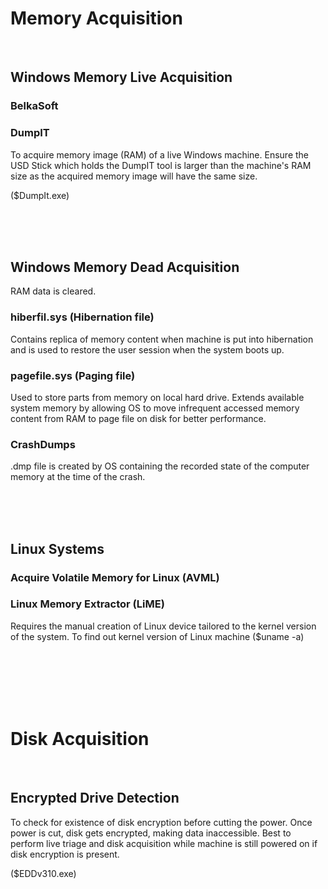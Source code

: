# Memory Acquisition

<br>

## Windows Memory Live Acquisition

### BelkaSoft

### DumpIT
To acquire memory image (RAM) of a live Windows machine.
Ensure the USD Stick which holds the DumpIT tool is larger than the machine's RAM size as the acquired memory image will have the same size.

($DumpIt.exe)

<br>
<br>
<br>

## Windows Memory Dead Acquisition
RAM data is cleared.

### hiberfil.sys (Hibernation file)
Contains replica of memory content when machine is put into hibernation and is used to restore the user session when the system boots up.

### pagefile.sys (Paging file)
Used to store parts from memory on local hard drive.
Extends available system memory by allowing OS to move infrequent accessed memory content from RAM to page file on disk for better performance.

### CrashDumps
.dmp file is created by OS containing the recorded state of the computer memory at the time of the crash.

<br>
<br>
<br>

## Linux Systems 

### Acquire Volatile Memory for Linux (AVML)

### Linux Memory Extractor (LiME)
Requires the manual creation of Linux device tailored to the kernel version of the system.
To find out kernel version of Linux machine ($uname -a)

<br>
<br>
<br>
<br>
<br>

# Disk Acquisition

<br>

## Encrypted Drive Detection
To check for existence of disk encryption before cutting the power. Once power is cut, disk gets encrypted, making data inaccessible.
Best to perform live triage and disk acquisition while machine is still powered on if disk encryption is present.

($EDDv310.exe)
